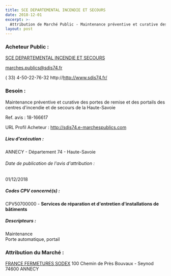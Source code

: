 ```yaml
---
title: SCE DEPARTEMENTAL INCENDIE ET SECOURS
date: 2018-12-01
excerpt: >-
  Attribution de Marché Public - Maintenance préventive et curative des portes de remise et des portails des centres d'incendie et de secours de la Haute-Savoie
layout: post
---
```


### Acheteur Public : 
<a href="/acheteur-34/siren-287410203"> SCE DEPARTEMENTAL INCENDIE ET SECOURS</a><br/>



marches.publics@sdis74.fr

( 33) 4-50-22-76-32
http://http://www.sdis74.fr/
### Besoin :

Maintenance préventive et curative des portes de remise et des portails des centres d'incendie et de secours de la Haute-Savoie

Ref. avis : 18-166617

URL Profil Acheteur : http://sdis74.e-marchespublics.com

##### Lieu d'exécution :

ANNECY - Département 74 - Haute-Savoie

###### Date de publication de l'avis d'attribution : 
01/12/2018

##### Codes CPV concerné(s) :
CPV50700000 - **Services de réparation et d'entretien d'installations de bâtiments** <br/>

##### Descripteurs :
Maintenance <br/>
Porte automatique, portail <br/>

### Attribution du Marché :
<a href="/entreprise-267/siren-537902827"> FRANCE FERMETURES SODEX</a>    100 Chemin de Près Bouvaux - Seynod 74600 ANNECY <br/>
